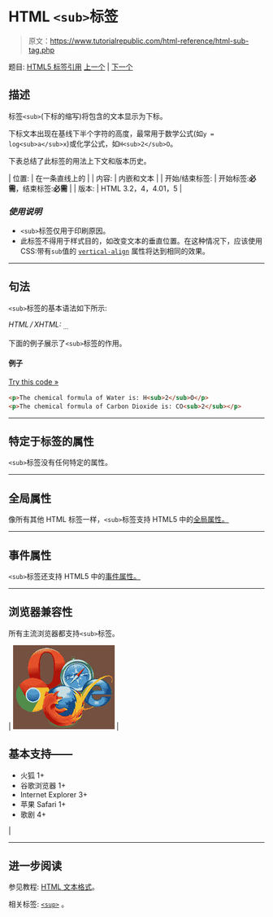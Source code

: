 # HTML `<sub>`标签

> 原文：<https://www.tutorialrepublic.com/html-reference/html-sub-tag.php>

题目: [HTML5 标签引用](html5-tags.php) [上一个](html-style-tag.php) | [下一个](html5-summary-tag.php)

## 描述

标签`<sub>`(下标的缩写)将包含的文本显示为下标。

下标文本出现在基线下半个字符的高度，最常用于数学公式(如`y = log<sub>a</sub>x`)或化学公式，如`H<sub>2</sub>O`。

下表总结了此标签的用法上下文和版本历史。

| 位置: | 在一条直线上的 |
| 内容: | 内嵌和文本 |
| 开始/结束标签: | 开始标签:**必需**，结束标签:**必需** |
| 版本: | HTML 3.2，4，4.01，5 |

### *使用说明*

*   `<sub>`标签仅用于印刷原因。
*   此标签不得用于样式目的，如改变文本的垂直位置。在这种情况下，应该使用 CSS:带有`sub`值的 [`vertical-align`](../css-reference/css-vertical-align-property.php) 属性将达到相同的效果。

* * *

## 句法

`<sub>`标签的基本语法如下所示:

*HTML / XHTML:* <sub> ... </sub>

下面的例子展示了`<sub>`标签的作用。

#### 例子

[Try this code »](../codelab.php?topic=html&file=sub-tag "Try this code using online Editor")

```html
<p>The chemical formula of Water is: H<sub>2</sub>O</p>
<p>The chemical formula of Carbon Dioxide is: CO<sub>2</sub></p>
```

* * *

## 特定于标签的属性

`<sub>`标签没有任何特定的属性。

* * *

## 全局属性

像所有其他 HTML 标签一样，`<sub>`标签支持 HTML5 中的[全局属性。](html5-global-attributes.php)

* * *

## 事件属性

`<sub>`标签还支持 HTML5 中的[事件属性。](html5-event-attributes.php)

* * *

## 浏览器兼容性

所有主流浏览器都支持`<sub>`标签。

| ![Browsers Icon](img/e9331123c77668c1832e541c2fca1002.png) | 

## 基本支持——

*   火狐 1+
*   谷歌浏览器 1+
*   Internet Explorer 3+
*   苹果 Safari 1+
*   歌剧 4+

 |

* * *

## 进一步阅读

参见教程: [HTML 文本格式](../html-tutorial/html-text-formatting.php)。

相关标签: [`<sup>`](html-sup-tag.php) 。